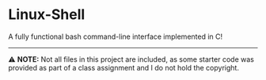 # Linux-Shell
A fully functional bash command-line interface implemented in C!

---

⚠️ **NOTE:** Not all files in this project are included, as some starter code was provided as part of a class assignment and I do not hold the copyright.
